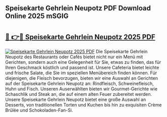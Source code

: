 ## Speisekarte Gehrlein Neupotz PDF Download Online 2025 mSGIG

# <h2><a href="http://gc9appr.nevu.top/?p=Speisekarte+Gehrlein+Neupotz">🔗 👉🔴 Speisekarte Gehrlein Neupotz 2025 PDF</a></h2>

[![Speisekarte Gehrlein Neupotz 2025 PDF](https://i.imgur.com/dBaPXMq.png)](http://gc9appr.nevu.top/?p=Speisekarte+Gehrlein+Neupotz)
Die Speisekarte Gehrlein Neupotz des Restaurants oder Cafés bietet nicht nur ein Menü mit Gerichten, sondern auch eine Gelegenheit für Sie, etwas zu finden, das für Ihren Geschmack köstlich und passend ist. Unsere Cafeteria bietet leichte und frische Salate, die Sie im speziellen Menübereich finden können. Für diejenigen, die Fleisch bevorzugen, bieten wir eine Auswahl an Gerichten auf der Speisekarte Gehrlein Neupotz an: Rindfleisch, Schweinefleisch, Huhn und Fisch. Unseren Auserwählten bieten wir Gourmet-Gerichte wie Schaschlik und Steak an, die auf einem alten Feuer zubereitet werden. Unsere Speisekarte Gehrlein Neupotz bietet eine große Auswahl an Desserts, von traditionellen Torten und Kuchen bis hin zu exquisiten Crème Brûlée und Schokoladen-Fan-Si.
